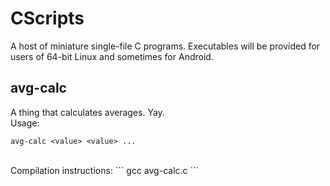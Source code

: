 # CScripts #

A host of miniature single-file C programs. Executables will be provided for users of 64-bit Linux and sometimes for Android.

## avg-calc ##
A thing that calculates averages. Yay.
<br>
Usage:
```
avg-calc <value> <value> ...
```
<br>
Compilation instructions:
```
gcc avg-calc.c
```

